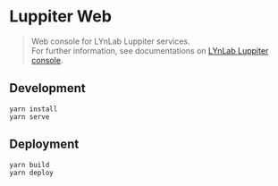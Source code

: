 # Luppiter Web

> Web console for LYnLab Luppiter services.  
> For further information, see documentations on [LYnLab Luppiter console](https://luppiter.lynlab.co.kr/web).

## Development

```
yarn install
yarn serve
```

## Deployment

```
yarn build
yarn deploy
```
